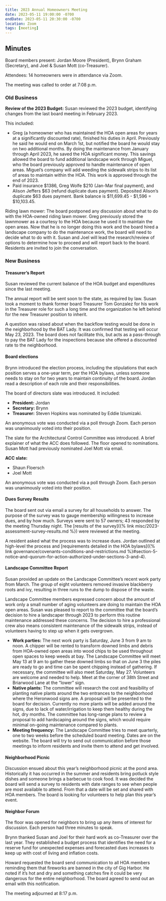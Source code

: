 ```yaml
---
title: 2023 Annual Homeowners Meeting
date: 2023-05-11 19:00:00 -0700
endDate: 2023-05-11 20:30:00 -0700
location: Zoom
tags: [meeting]
---
```


## Minutes

Board members present: Jordan Moore (President), Brynn Graham (Secretary), and Joel & Susan Mott (co-Treasurer).

Attendees: 14 homeowners were in attendance via Zoom.

The meeting was called to order at 7:08 p.m.

### Old Business

**Review of the 2023 Budget:** Susan reviewed the 2023 budget, identifying changes from the last board meeting in February 2023. 

This included:

* Greg (a homeowner who has maintained the HOA open areas for years at a significantly discounted rate), finished his duties in April. Previously he said he would end on March 1st, but notified the board he would stay on two additional months. By doing the maintenance from January through April 2023, he saved the HOA significant money. This savings allowed the board to fund additional landscape work through Miguel, who the board previously approved to handle maintenance of open areas. Miguel’s company will add weeding the sidewalk strips to its list of areas to maintain within the HOA. This work is approved through the end of 2023.
* Paid insurance $1386, Greg Wolfe $210 (Jan-Mar final payment), and Alison Jeffers $63 (refund duplicate dues payment). Deposited Alison’s duplicate $63 dues payment. Bank balance is $11,699.45 - $1,596 = $10,103.45.

Riding lawn mower: The board postponed any discussion about what to do with the HOA-owned riding lawn mower. Greg previously stored the lawnmower as a courtesy to the HOA because he used it to maintain the open areas. Now that he is no longer doing this work and the board hired a landscape company to do the maintenance work, the board will need to decide what to do with it. Susan and Joel will lead the research/review of options to determine how to proceed and will report back to the board. Residents are invited to join the conversation.

### New Business

#### Treasurer’s Report

Susan reviewed the current balance of the HOA budget and expenditures since the last meeting.

The annual report will be sent soon to the state, as required by law. Susan took a moment to thank former board Treasurer Tom Gonzalez for his work in the Treasurer role for such a long time and the organization he left behind for the new Treasurer position to inherit. 

A question was raised about when the backflow testing would be done in the neighborhood by the BAT Lady. It was confirmed that testing will occur May 23, 2023. The board does not facilitate this, but acts as a pass-through to pay the BAT Lady for the inspections because she offered a discounted rate to the neighborhood. 

#### Board elections

Brynn introduced the election process, including the stipulations that each position serves a one-year term, per the HOA bylaws, unless someone needs to stay on for two years to maintain continuity of the board. Jordan read a description of each role and their responsibilities.

The board of directors slate was introduced. It included:

* **President:** Jordan 
* **Secretary:** Brynn 
* **Treasurer:** Steven Hopkins was nominated by Eddie Iziumizaki. 

An anonymous vote was conducted via a poll through Zoom. Each person was unanimously voted into their position.

The slate for the Architectural Control Committee was introduced. A brief explainer of what the ACC does followed. The floor opened to nominations. Susan Mott had previously nominated Joel Mott via email.

**ACC slate:**
* Shaun Floersch 
* Joel Mott 

An anonymous vote was conducted via a poll through Zoom. Each person was unanimously voted into their position.

#### Dues Survey Results

The board sent out via email a survey for all households to answer. The purpose of the survey was to gauge membership willingness to increase dues, and by how much. Surveys were sent to 57 owners; 43 responded by the meeting Thursday night. The [results of the survey]({% link misc/2023-assessment-survey-results.md %}) were reviewed at the meeting.

A resident asked what the process was to increase dues. Jordan outlined at high-level the process and [requirements detailed in the HOA bylaws]({% link governance/covenants-conditions-and-restrictions.md %}#section-5-notice-and-quorum-for-action-authorized-under-sections-3-and-4).

#### Landscape Committee Report

Susan provided an update on the Landscape Committee’s recent work party from March. The group of eight volunteers removed invasive blackberry roots and ivy, resulting in three runs to the dump to dispose of the waste. 

Landscape Committee members expressed concern about the amount of work only a small number of aging volunteers are doing to maintain the HOA open areas. Susan was pleased to report to the committee that the board’s decision to hire a landscaper through 2023 to perform this routine maintenance addressed these concerns. The decision to hire a professional crew also means consistent maintenance of the sidewalk strips, instead of volunteers having to step up when it gets overgrown.

* **Work parties:** The next work party is Saturday, June 3 from 9 am to noon. A chipper will be rented to transform downed limbs and debris from HOA-owned open areas into wood chips to be used throughout open spaces to keep weeds at bay. The Landscape Committee will meet May 13 at 9 am to gather these downed limbs so that on June 3 the piles are ready to go and time can be spent chipping instead of gathering. If necessary, the committee will also meet Saturday, May 27. Volunteers are welcome and needed to help. Meet at the corner of 38th Street and Briarwood Lane at the “lower” sign.
* **Native plants:** The committee will research the cost and feasibility of planting native plants around the two entrances to the neighborhood where the Heronwood signs are. A proposal will be presented to the board for decision. Currently no more plants will be added around the signs, due to lack of water/irrigation to keep them healthy during the hot, dry months. The committee has long-range plans to review a proposal to add hardscaping around the signs, which would require minimal on-going maintenance compared to plants.
* **Meeting frequency:** The Landscape Committee tries to meet quarterly, one to two weeks before the scheduled board meeting. Dates are on the website. The board will try to send out communication before those meetings to inform residents and invite them to attend and get involved.

#### Neighborhood Picnic

Discussion ensued about this year’s neighborhood picnic at the pond area. Historically it has occurred in the summer and residents bring potluck style dishes and someone brings a barbecue to cook food. It was decided the board will send a survey to residents with date ranges to see when people are most available to attend. From that a date will be set and shared with HOA members. The board is looking for volunteers to help plan this year’s event.

#### Neighbor Forum

The floor was opened for neighbors to bring up any items of interest for discussion. Each person had three minutes to speak. 

Brynn thanked Susan and Joel for their hard work as co-Treasurer over the last year. They established a budget process that identifies the need for a reserve fund for unexpected expenses and forecasted dues increases to keep up with cost of living and inflation costs.

Howard requested the board send communication to all HOA members reminding them that fireworks are banned in the city of Gig Harbor. He noted if it’s hot and dry and something catches fire it could be very dangerous for the entire neighborhood. The board agreed to send out an email with this notification.

The meeting adjourned at 8:17 p.m.
